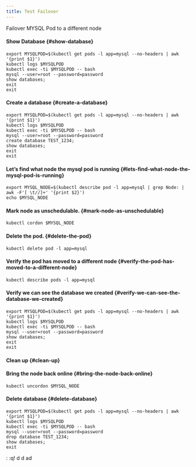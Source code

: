```yaml
---
title: Test Failover
---
```



Failover MYSQL Pod to a different node

#### Show Database {#show-database}

```text
export MYSQLPOD=$(kubectl get pods -l app=mysql --no-headers | awk '{print $1}')
kubectl logs $MYSQLPOD
kubectl exec -ti $MYSQLPOD -- bash
mysql --user=root --password=password
show databases;
exit
exit
```

#### Create a database {#create-a-database}

```text
export MYSQLPOD=$(kubectl get pods -l app=mysql --no-headers | awk '{print $1}')
kubectl logs $MYSQLPOD
kubectl exec -ti $MYSQLPOD -- bash
mysql --user=root --password=password
create database TEST_1234;
show databases;
exit
exit
```

#### Let’s find what node the mysql pod is running {#lets-find-what-node-the-mysql-pod-is-running}

```text
export MYSQL_NODE=$(kubectl describe pod -l app=mysql | grep Node: | awk -F'[ \t//]+' '{print $2}')
echo $MYSQL_NODE
```

#### Mark node as unschedulable. {#mark-node-as-unschedulable}

```text
kubectl cordon $MYSQL_NODE
```

#### Delete the pod. {#delete-the-pod}

```text
kubectl delete pod -l app=mysql
```

#### Verify the pod has moved to a different node {#verify-the-pod-has-moved-to-a-different-node}

```text
kubectl describe pods -l app=mysql
```

#### Verify we can see the database we created {#verify-we-can-see-the-database-we-created}

```text
export MYSQLPOD=$(kubectl get pods -l app=mysql --no-headers | awk '{print $1}')
kubectl logs $MYSQLPOD
kubectl exec -ti $MYSQLPOD -- bash
mysql --user=root --password=password
show databases;
exit
exit
```

#### Clean up {#clean-up}

#### Bring the node back online {#bring-the-node-back-online}

```text
kubectl uncordon $MYSQL_NODE
```

#### Delete database {#delete-database}

```text
export MYSQLPOD=$(kubectl get pods -l app=mysql --no-headers | awk '{print $1}')
kubectl logs $MYSQLPOD
kubectl exec -ti $MYSQLPOD -- bash
mysql --user=root --password=password
drop database TEST_1234;
show databases;
exit
```

:
:q!
d
d
ad
